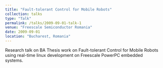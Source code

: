 ```yaml
---
title: "Fault-tolerant Control for Mobile Robots"
collection: talks
type: "Talk"
permalink: /talks/2009-09-01-talk-1
venue: "Freescale Semiconductor Romania"
date: 2009-09-01
location: "Bucharest, Romania"
---
```


Research talk on BA Thesis work on Fault-tolerant Control for Mobile Robots using real-time linux development on Freescale PowerPC embedded systems.
